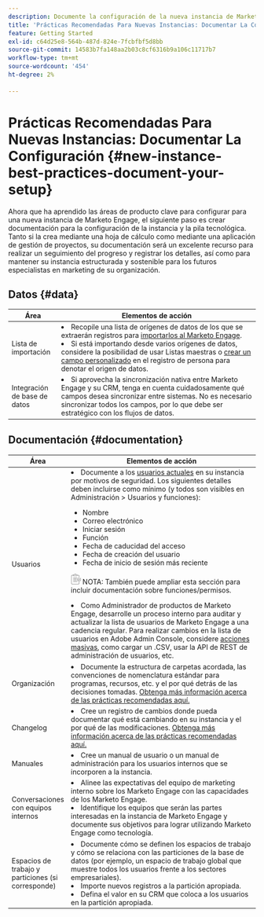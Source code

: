 ```yaml
---
description: Documente la configuración de la nueva instancia de Marketo Engage.
title: 'Prácticas Recomendadas Para Nuevas Instancias: Documentar La Configuración'
feature: Getting Started
exl-id: c64d25e8-564b-487d-824e-7fcbfbf5d8bb
source-git-commit: 14583b7fa148aa2b03c8cf6316b9a106c11717b7
workflow-type: tm+mt
source-wordcount: '454'
ht-degree: 2%

---
```


# Prácticas Recomendadas Para Nuevas Instancias: Documentar La Configuración {#new-instance-best-practices-document-your-setup}

Ahora que ha aprendido las áreas de producto clave para configurar para una nueva instancia de Marketo Engage, el siguiente paso es crear documentación para la configuración de la instancia y la pila tecnológica. Tanto si la crea mediante una hoja de cálculo como mediante una aplicación de gestión de proyectos, su documentación será un excelente recurso para realizar un seguimiento del progreso y registrar los detalles, así como para mantener su instancia estructurada y sostenible para los futuros especialistas en marketing de su organización.

## Datos {#data}

<table>
<thead>
  <tr>
    <th style="width:20%">Área</th>
    <th style="width:80%">Elementos de acción</th>
  </tr>
</thead>
<tbody>
  <tr>
    <td>Lista de importación</td>
    <td><li>Recopile una lista de orígenes de datos de los que se extraerán registros para <a href="https://experienceleague.adobe.com/en/docs/marketo/using/getting-started/quick-wins/import-a-list-of-people" target="_blank">importarlos al Marketo Engage</a>.</li>
    <li>Si está importando desde varios orígenes de datos, considere la posibilidad de usar Listas maestras o <a href="https://experienceleague.adobe.com/en/docs/marketo/using/product-docs/administration/field-management/create-a-custom-field-in-marketo" target="_blank">crear un campo personalizado</a> en el registro de persona para denotar el origen de datos.</li></td>
  </tr>
  <tr>
    <td>Integración de base de datos</td>
    <td><li>Si aprovecha la sincronización nativa entre Marketo Engage y su CRM, tenga en cuenta cuidadosamente qué campos desea sincronizar entre sistemas. No es necesario sincronizar todos los campos, por lo que debe ser estratégico con los flujos de datos.</li></td>
  </tr>
</tbody>
</table>

## Documentación {#documentation}

<table>
<thead>
  <tr>
    <th style="width:20%">Área</th>
    <th style="width:80%">Elementos de acción</th>
  </tr>
</thead>
<tbody>
  <tr>
    <td>Usuarios</td>
    <td><li>Documente a los <a href="https://experienceleague.adobe.com/en/docs/marketo/using/product-docs/administration/marketo-with-adobe-identity/add-or-remove-a-user#add-a-user" target="_blank">usuarios actuales</a> en su instancia por motivos de seguridad. Los siguientes detalles deben incluirse como mínimo (y todos son visibles en Administración &gt; Usuarios y funciones):</li>
    <ul>
    <li>Nombre</li>
    <li>Correo electrónico</li>
    <li>Iniciar sesión</li>
    <li>Función</li>
    <li>Fecha de caducidad del acceso</li>
    <li>Fecha de creación del usuario</li>
    <li>Fecha de inicio de sesión más reciente</li></ul>
    <p><img src="assets/note-icon.png" alt="icono de nota"> NOTA: También puede ampliar esta sección para incluir documentación sobre funciones/permisos.
    <p>
    <li>Como Administrador de productos de Marketo Engage, desarrolle un proceso interno para auditar y actualizar la lista de usuarios de Marketo Engage a una cadencia regular. Para realizar cambios en la lista de usuarios en Adobe Admin Console, considere <a href="https://helpx.adobe.com/es/enterprise/using/users.html" target="_blank">acciones masivas</a>, como cargar un .CSV, usar la API de REST de administración de usuarios, etc.</li></td>
  </tr>
  <tr>
    <td>Organización</td>
    <td><li>Documente la estructura de carpetas acordada, las convenciones de nomenclatura estándar para programas, recursos, etc. y el por qué detrás de las decisiones tomadas. <a href="https://experienceleague.adobe.com/en/docs/marketo-learn/tutorials/fundamentals/best-practices-to-organize-a-new-instance" target="_blank">Obtenga más información acerca de las prácticas recomendadas aquí.</a></li></td>
  </tr>
  <tr>
    <td>Changelog</td>
    <td><li>Cree un registro de cambios donde pueda documentar qué está cambiando en su instancia y el por qué de las modificaciones. <a href="https://experienceleague.adobe.com/en/docs/marketo-learn/auditing-an-inherited-instance/develop-an-instance-governance-guide" target="_blank">Obtenga más información acerca de las prácticas recomendadas aquí.</a></li></td>
  </tr>
  <tr>
    <td>Manuales</td>
    <td><li>Cree un manual de usuario o un manual de administración para los usuarios internos que se incorporen a la instancia.</li></td>
  </tr>
  <tr>
    <td>Conversaciones con equipos internos</td>
    <td><li>Alinee las expectativas del equipo de marketing interno sobre los Marketo Engage con las capacidades de los Marketo Engage.</li>
    <li>Identifique los equipos que serán las partes interesadas en la instancia de Marketo Engage y documente sus objetivos para lograr utilizando Marketo Engage como tecnología.</li></td>
  </tr>
  <tr>
    <td>Espacios de trabajo y particiones (si corresponde)</td>
    <td><li>Documente cómo se definen los espacios de trabajo y cómo se relaciona con las particiones de la base de datos (por ejemplo, un espacio de trabajo global que muestre todos los usuarios frente a los sectores empresariales).</li>
    <li>Importe nuevos registros a la partición apropiada.</li>
    <li>Defina el valor en su CRM que coloca a los usuarios en la partición apropiada.</li></td>
  </tr>
</tbody>
</table>
